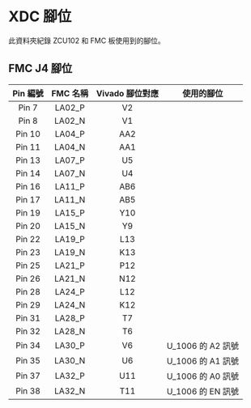 # XDC 腳位  
此資料夾紀錄 ZCU102 和 FMC 板使用到的腳位。  
  
## FMC J4 腳位  
|Pin 編號|FMC 名稱|Vivado 腳位對應|使用的腳位|
|:--:|:--:|:--:|:--:|
|Pin 7|LA02_P|V2||
|Pin 8|LA02_N|V1||
|Pin 10|LA04_P|AA2||
|Pin 11|LA04_N|AA1||
|Pin 13|LA07_P|U5||
|Pin 14|LA07_N|U4||
|Pin 16|LA11_P|AB6||
|Pin 17|LA11_N|AB5||
|Pin 19|LA15_P|Y10||
|Pin 20|LA15_N|Y9||
|Pin 22|LA19_P|L13||
|Pin 23|LA19_N|K13||
|Pin 25|LA21_P|P12||
|Pin 26|LA21_N|N12||
|Pin 28|LA24_P|L12||
|Pin 29|LA24_N|K12||
|Pin 31|LA28_P|T7||
|Pin 32|LA28_N|T6||
|Pin 34|LA30_P|V6|U_1006 的 A2 訊號|
|Pin 35|LA30_N|U6|U_1006 的 A1 訊號|
|Pin 37|LA32_P|U11|U_1006 的 A0 訊號|
|Pin 38|LA32_N|T11|U_1006 的 EN 訊號|
